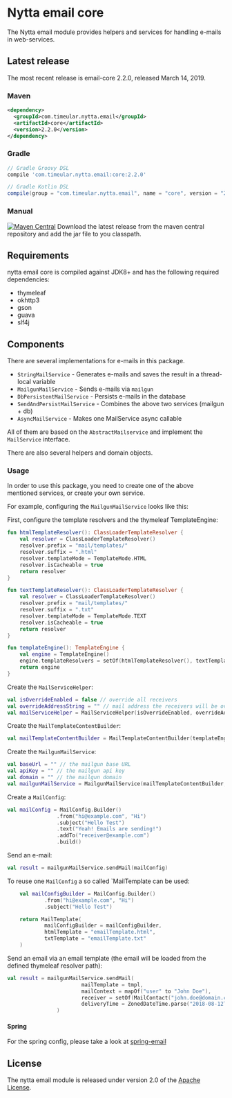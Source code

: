# Nytta email core

The Nytta email module provides helpers and services for handling e-mails in web-services.

## Latest release

The most recent release is email-core 2.2.0, released March 14, 2019.

### Maven

```xml
<dependency>
  <groupId>com.timeular.nytta.email</groupId>
  <artifactId>core</artifactId>
  <version>2.2.0</version>
</dependency>
```

### Gradle

```gradle
// Gradle Groovy DSL
compile 'com.timeular.nytta.email:core:2.2.0'

// Gradle Kotlin DSL
compile(group = "com.timeular.nytta.email", name = "core", version = "2.2.0")
```

### Manual

[![Maven Central](https://maven-badges.herokuapp.com/maven-central/com.timeular.nytta.email/core/badge.svg)](https://maven-badges.herokuapp.com/maven-central/com.timeular.nytta.email/core/badge.svg)
Download the latest release from the maven central repository and add the jar file to you classpath.

## Requirements

nytta email core is compiled against JDK8+ and has the following required dependencies:

- thymeleaf
- okhttp3
- gson
- guava
- slf4j

## Components

There are several implementations for e-mails in this package.

- `StringMailService` - Generates e-mails and saves the result in a thread-local variable
- `MailgunMailService` - Sends e-mails via `mailgun`
- `DbPersistentMailService` - Persists e-mails in the database
- `SendAndPersistMailService` - Combines the above two services (mailgun + db)
- `AsyncMailService` - Makes one MailService async callable

All of them are based on the `AbstractMailservice` and implement the `MailService` interface.

There are also several helpers and domain objects.

### Usage

In order to use this package, you need to create one of the above mentioned services, or create your own service.

For example, configuring the `MailgunMailService` looks like this:

First, configure the template resolvers and the thymeleaf TemplateEngine:

```kotlin
fun htmlTemplateResolver(): ClassLoaderTemplateResolver {
    val resolver = ClassLoaderTemplateResolver()
    resolver.prefix = "mail/templates/"
    resolver.suffix = ".html"
    resolver.templateMode = TemplateMode.HTML
    resolver.isCacheable = true
    return resolver
}

fun textTemplateResolver(): ClassLoaderTemplateResolver {
    val resolver = ClassLoaderTemplateResolver()
    resolver.prefix = "mail/templates/"
    resolver.suffix = ".txt"
    resolver.templateMode = TemplateMode.TEXT
    resolver.isCacheable = true
    return resolver
}

fun templateEngine(): TemplateEngine {
    val engine = TemplateEngine()
    engine.templateResolvers = setOf(htmlTemplateResolver(), textTemplateResolver())
    return engine
}
```

Create the `MailServiceHelper`:

```kotlin
val isOverrideEnabled = false // override all receivers
val overrideAddressString = "" // mail address the receivers will be overridden with 
val mailServiceHelper = MailServiceHelper(isOverrideEnabled, overrideAddressString)
```

Create the `MailTemplateContentBuilder`:

```kotlin
val mailTemplateContentBuilder = MailTemplateContentBuilder(templateEngine)
```

Create the `MailgunMailService`:

```kotlin
val baseUrl = "" // the mailgun base URL
val apiKey = "" // the mailgun api key
val domain = "" // the mailgun domain
val mailgunMailService = MailgunMailService(mailTemplateContentBuilder, mailServiceHelper, baseUrl, apiKey, domain)
```

Create a `MailConfig`:

```kotlin
val mailConfig = MailConfig.Builder()
                .from("hi@example.com", "Hi")
                .subject("Hello Test")
                .text("Yeah! Emails are sending!")
                .addTo("receiver@example.com")
                .build()
```

Send an e-mail:

```kotlin
val result = mailgunMailService.sendMail(mailConfig)
```

To reuse one `MailConfig` a so called `MailTemplate can be used:

```kotlin
    val mailConfigBuilder = MailConfig.Builder()
            .from("hi@example.com", "Hi")
            .subject("Hello Test")

    return MailTemplate(
            mailConfigBuilder = mailConfigBuilder,
            htmlTemplate = "emailTemplate.html",
            txtTemplate = "emailTemplate.txt"
    )
```

Send an email via an email template (the email will be loaded from the defined thymeleaf resolver
path):

```kotlin
val result = mailgunMailService.sendMail(
                        mailTemplate = tmpl,
                        mailContext = mapOf("user" to "John Doe"),
                        receiver = setOf(MailContact("john.doe@domain.com")),
                        deliveryTime = ZonedDateTime.parse("2018-08-12T10:00:00+02:00")
                )
```

#### Spring

For the spring config, please take a look at [spring-email](https://github.com/Timeular/nytta/tree/master/spring-email)

## License

The nytta email module is released under version 2.0 of the [Apache License][].

[Apache License]: http://www.apache.org/licenses/LICENSE-2.0

